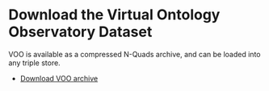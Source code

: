 # Download the Virtual Ontology Observatory Dataset

VOO is available as a compressed N-Quads archive, and can be loaded into any triple store.

* [Download VOO archive](https://rpi.box.com/shared/static/rbkw5dak8euu2fslfjc9s41du4wg4pui.gz)
